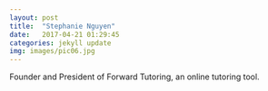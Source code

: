 ```yaml
---
layout: post
title:  "Stephanie Nguyen"
date:   2017-04-21 01:29:45 
categories: jekyll update
img: images/pic06.jpg
---
```

Founder and President of Forward Tutoring, an online tutoring tool.